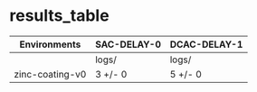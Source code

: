 # results_table
| Environments  |SAC-DELAY-0|DCAC-DELAY-1|
|---------------|-----------|------------|
|               |logs/      |logs/       |
|zinc-coating-v0|3 +/- 0    |5 +/- 0     |
